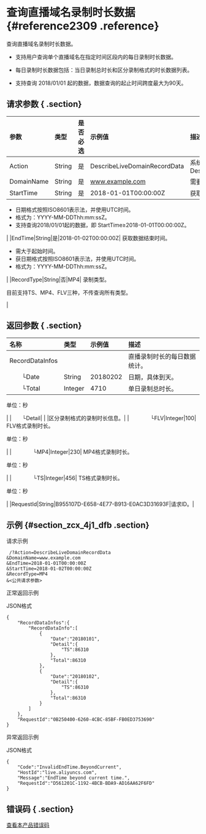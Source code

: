 # 查询直播域名录制时长数据 {#reference2309 .reference}

查询直播域名录制时长数据。

-   支持用户查询单个直播域名在指定时间区段内的每日录制时长数据。

-   每日录制时长数据包括：当日录制总时长和区分录制格式的时长数据列表。

-   支持查询 2018/01/01 起的数据，数据查询的起止时间跨度最大为90天。


## 请求参数 { .section}

|参数|类型|是否必选|示例值|描述|
|:-|:-|:---|:--|:-|
|Action|String|是|DescribeLiveDomainRecordData|系统规定参数。取值：DescribeLiveDomainRecordData|
|DomainName|String|是|www.example.com|需要查询的直播域名。|
|StartTime|String|是|2018-01-01T00:00:00Z| 获取数据起始时间点。

 -   日期格式按照ISO8601表示法，并使用UTC时间。
-   格式为：YYYY-MM-DDThh:mm:ssZ。
-   支持查询2018/01/01起的数据，即 StartTime≥2018-01-01T00:00:00Z。

 |
|EndTime|String|是|2018-01-02T00:00:00Z| 获取数据结束时间。

 -   需大于起始时间。
-   获日期格式按照ISO8601表示法，并使用UTC时间。
-   格式为：YYYY-MM-DDThh:mm:ssZ。

 |
|RecordType|String|否|MP4| 录制类型。

 目前支持TS、MP4、FLV三种，不传查询所有类型。

 |

## 返回参数 { .section}

|名称|类型|示例值|描述|
|:-|:-|:--|:-|
|RecordDataInfos| | |直播录制时长的每日数据统计。|
|  └Date|String|20180202|日期，具体到天。|
|  └Total|Integer|4710| 单日录制总时长。

 单位：秒

 |
|  └Detail| | |区分录制格式的录制时长信息。|
|    └FLV|Integer|100| FLV格式录制时长。

 单位：秒

 |
|    └MP4|Integer|230| MP4格式录制时长。

 单位：秒

 |
|    └TS|Integer|456| TS格式录制时长。

 单位：秒

 |
|RequestId|String|B955107D-E658-4E77-B913-E0AC3D31693F|请求ID。|

## 示例 {#section_zcx_4j1_dfb .section}

请求示例

```
 /?Action=DescribeLiveDomainRecordData
&DomainName=www.example.com
&EndTime=2018-01-01T00:00:00Z
&StartTime=2018-01-02T00:00:00Z
&RecordType=MP4
&<公共请求参数>
```

正常返回示例

JSON格式

```
{
    "RecordDataInfos":{
        "RecordDataInfo":[
            {
                "Date":"20180101",
                "Detail":{
                    "TS":86310
                },
                "Total":86310
            },
            {
                "Date":"20180102",
                "Detail":{
                    "TS":86310
                },
                "Total":86310
            }
        ]
    },
    "RequestId":"0B250400-6260-4CBC-85BF-FB0ED3753690"
}
```

异常返回示例

JSON格式

```
{
    "Code":"InvalidEndTime.BeyondCurrent",
    "HostId":"live.aliyuncs.com",
    "Message":"EndTime beyond current time.",
    "RequestId":"D561201C-1192-4BCB-BDA9-AD16AA62F6FD"
}
```

## 错误码 { .section}

 [查看本产品错误码](https://error-center.aliyun.com/status/product/live) 

